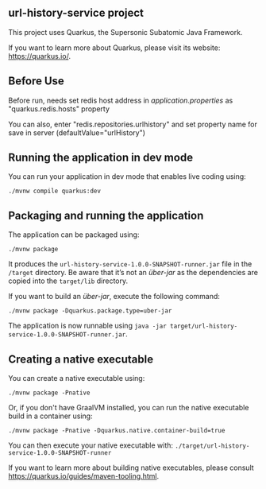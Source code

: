 ## url-history-service project

This project uses Quarkus, the Supersonic Subatomic Java Framework.

If you want to learn more about Quarkus, please visit its website: https://quarkus.io/.

## Before Use

<p>Before run, needs set redis host address in <i>application.properties</i> as "quarkus.redis.hosts" property</p>

<p>You can also, enter "redis.repositories.urlhistory" and set property name for save in server (defaultValue="urlHistory")</p>

## Running the application in dev mode

You can run your application in dev mode that enables live coding using:
```shell script
./mvnw compile quarkus:dev
```

## Packaging and running the application

The application can be packaged using:
```shell script
./mvnw package
```
It produces the `url-history-service-1.0.0-SNAPSHOT-runner.jar` file in the `/target` directory.
Be aware that it’s not an _über-jar_ as the dependencies are copied into the `target/lib` directory.

If you want to build an _über-jar_, execute the following command:
```shell script
./mvnw package -Dquarkus.package.type=uber-jar
```

The application is now runnable using `java -jar target/url-history-service-1.0.0-SNAPSHOT-runner.jar`.

## Creating a native executable

You can create a native executable using: 
```shell script
./mvnw package -Pnative
```

Or, if you don't have GraalVM installed, you can run the native executable build in a container using: 
```shell script
./mvnw package -Pnative -Dquarkus.native.container-build=true
```

You can then execute your native executable with: `./target/url-history-service-1.0.0-SNAPSHOT-runner`

If you want to learn more about building native executables, please consult https://quarkus.io/guides/maven-tooling.html.

